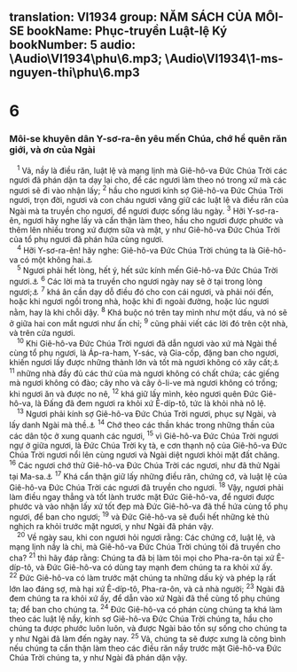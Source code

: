 translation: VI1934
group: NĂM SÁCH CỦA MÔI-SE
bookName: Phục-truyền Luật-lệ Ký 
bookNumber: 5
audio: \Audio\VI1934\phu\6.mp3; \Audio\VI1934\1-ms-nguyen-thi\phu\6.mp3
-------

<div class="title"><h1>6</h1><h3>Môi-se khuyên dân Y-sơ-ra-ên yêu mến Chúa, chớ hề quên răn giới, và ơn của Ngài</h3></div>
<span class="verse phu_6_1"> <sup>1</sup> Vả, nầy là điều răn, luật lệ và mạng lịnh mà Giê-hô-va Đức Chúa Trời các ngươi đã phán dặn ta dạy lại cho, để các ngươi làm theo nó trong xứ mà các ngươi sẽ đi vào nhận lấy; </span>
<span class="verse phu_6_2"><sup>2</sup> hầu cho ngươi kính sợ Giê-hô-va Đức Chúa Trời ngươi, trọn đời, ngươi và con cháu ngươi vâng giữ các luật lệ và điều răn của Ngài mà ta truyền cho ngươi, để ngươi được sống lâu ngày. </span>
<span class="verse phu_6_3"><sup>3</sup> Hỡi Y-sơ-ra-ên, ngươi hãy nghe lấy và cẩn thận làm theo, hầu cho ngươi được phước và thêm lên nhiều trong xứ đượm sữa và mật, y như Giê-hô-va Đức Chúa Trời của tổ phụ ngươi đã phán hứa cùng ngươi. <br/></span>
<span class="verse phu_6_4"> <sup>4</sup> Hỡi Y-sơ-ra-ên! hãy nghe: Giê-hô-va Đức Chúa Trời chúng ta là Giê-hô-va có một không hai.<a data-toggle="tooltip" data-placement="bottom" title="Mac 12:29">⚓</a><br/></span>
<span class="verse phu_6_5"> <sup>5</sup> Ngươi phải hết lòng, hết ý, hết sức kính mến Giê-hô-va Đức Chúa Trời ngươi.<a data-toggle="tooltip" data-placement="bottom" title="Mat 22:37; Mac 12:30; Lu 10:27">⚓</a></span>
<span class="verse phu_6_6"><sup>6</sup> Các lời mà ta truyền cho ngươi ngày nay sẽ ở tại trong lòng ngươi;<a data-toggle="tooltip" data-placement="bottom" title="Phu 11:18-20">⚓</a></span>
<span class="verse phu_6_7"><sup>7</sup> khá ân cần dạy dỗ điều đó cho con cái ngươi, và phải nói đến, hoặc khi ngươi ngồi trong nhà, hoặc khi đi ngoài đường, hoặc lúc ngươi nằm, hay là khi chỗi dậy. </span>
<span class="verse phu_6_8"><sup>8</sup> Khá buộc nó trên tay mình như một dấu, và nó sẽ ở giữa hai con mắt ngươi như ấn chỉ; </span>
<span class="verse phu_6_9"><sup>9</sup> cũng phải viết các lời đó trên cột nhà, và trên cửa ngươi. <br/></span>
<span class="verse phu_6_10"> <sup>10</sup> Khi Giê-hô-va Đức Chúa Trời ngươi đã dẫn ngươi vào xứ mà Ngài thề cùng tổ phụ ngươi, là Áp-ra-ham, Y-sác, và Gia-cốp, đặng ban cho ngươi, khiến ngươi lấy được những thành lớn và tốt mà ngươi không có xây cất;<a data-toggle="tooltip" data-placement="bottom" title="Sa 12:7; 26:3; 28:13">⚓</a></span>
<span class="verse phu_6_11"><sup>11</sup> những nhà đầy đủ các thứ của mà ngươi không có chất chứa; các giếng mà ngươi không có đào; cây nho và cây ô-li-ve mà ngươi không có trồng; khi ngươi ăn và được no nê, </span>
<span class="verse phu_6_12"><sup>12</sup> khá giữ lấy mình, kẻo ngươi quên Đức Giê-hô-va, là Đấng đã đem ngươi ra khỏi xứ Ê-díp-tô, tức là khỏi nhà nô lệ. <br/></span>
<span class="verse phu_6_13"> <sup>13</sup> Ngươi phải kính sợ Giê-hô-va Đức Chúa Trời ngươi, phục sự Ngài, và lấy danh Ngài mà thề.<a data-toggle="tooltip" data-placement="bottom" title="Mat 4:10; Lu 4:8">⚓</a></span>
<span class="verse phu_6_14"><sup>14</sup> Chớ theo các thần khác trong những thần của các dân tộc ở xung quanh các ngươi, </span>
<span class="verse phu_6_15"><sup>15</sup> vì Giê-hô-va Đức Chúa Trời ngươi ngự ở giữa ngươi, là Đức Chúa Trời kỵ tà, e cơn thạnh nộ của Giê-hô-va Đức Chúa Trời ngươi nổi lên cùng ngươi và Ngài diệt ngươi khỏi mặt đất chăng. </span>
<span class="verse phu_6_16"><sup>16</sup> Các ngươi chớ thử Giê-hô-va Đức Chúa Trời các ngươi, như đã thử Ngài tại Ma-sa.<a data-toggle="tooltip" data-placement="bottom" title="Mat 4:7; Lu 4:12; Xu 17:1-7">⚓</a></span>
<span class="verse phu_6_17"><sup>17</sup> Khá cẩn thận giữ lấy những điều răn, chứng cớ, và luật lệ của Giê-hô-va Đức Chúa Trời các ngươi đã truyền cho ngươi. </span>
<span class="verse phu_6_18"><sup>18</sup> Vậy, ngươi phải làm điều ngay thẳng và tốt lành trước mặt Đức Giê-hô-va, để ngươi được phước và vào nhận lấy xứ tốt đẹp mà Đức Giê-hô-va đã thề hứa cùng tổ phụ ngươi, để ban cho ngươi; </span>
<span class="verse phu_6_19"><sup>19</sup> và Đức Giê-hô-va sẽ đuổi hết những kẻ thù nghịch ra khỏi trước mặt ngươi, y như Ngài đã phán vậy. <br/></span>
<span class="verse phu_6_20"> <sup>20</sup> Về ngày sau, khi con ngươi hỏi ngươi rằng: Các chứng cớ, luật lệ, và mạng lịnh nầy là chi, mà Giê-hô-va Đức Chúa Trời chúng tôi đã truyền cho cha? </span>
<span class="verse phu_6_21"><sup>21</sup> thì hãy đáp rằng: Chúng ta đã bị làm tôi mọi cho Pha-ra-ôn tại xứ Ê-díp-tô, và Đức Giê-hô-va có dùng tay mạnh đem chúng ta ra khỏi xứ ấy. </span>
<span class="verse phu_6_22"><sup>22</sup> Đức Giê-hô-va có làm trước mặt chúng ta những dấu kỳ và phép lạ rất lớn lao đáng sợ, mà hại xứ Ê-díp-tô, Pha-ra-ôn, và cả nhà người; </span>
<span class="verse phu_6_23"><sup>23</sup> Ngài đã đem chúng ta ra khỏi xứ ấy, để dẫn vào xứ Ngài đã thề cùng tổ phụ chúng ta; để ban cho chúng ta. </span>
<span class="verse phu_6_24"><sup>24</sup> Đức Giê-hô-va có phán cùng chúng ta khá làm theo các luật lệ nầy, kính sợ Giê-hô-va Đức Chúa Trời chúng ta, hầu cho chúng ta được phước luôn luôn, và được Ngài bảo tồn sự sống cho chúng ta y như Ngài đã làm đến ngày nay. </span>
<span class="verse phu_6_25"><sup>25</sup> Vả, chúng ta sẽ được xưng là công bình nếu chúng ta cẩn thận làm theo các điều răn nầy trước mặt Giê-hô-va Đức Chúa Trời chúng ta, y như Ngài đã phán dặn vậy. <br/></span>

